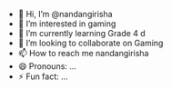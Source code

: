 - 👋 Hi, I’m @nandangirisha
- 👀 I’m interested in gaming
- 🌱 I’m currently learning Grade 4 d
- 💞️ I’m looking to collaborate on Gaming
- 📫 How to reach me nandangirisha
- 😄 Pronouns: ...
- ⚡ Fun fact: ...

<!---
nandangirisha/nandangirisha is a ✨ special ✨ repository because its `README.md` (this file) appears on your GitHub profile.
You can click the Preview link to take a look at your changes.
--->
